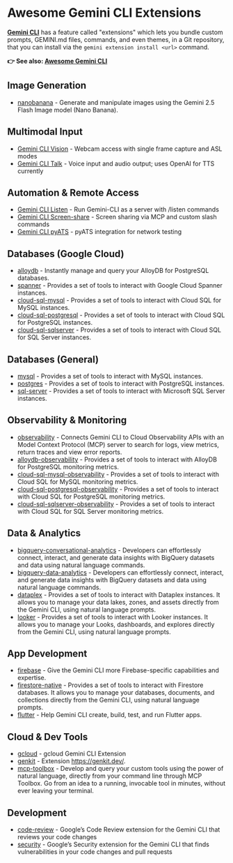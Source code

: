 # Awesome Gemini CLI Extensions

[**Gemini CLI**](https://github.com/google-gemini/gemini-cli) has a feature called "extensions" which lets you bundle custom prompts, GEMINI.md files, commands, and even themes, in a Git repository, that you can install via the `gemini extension install <url>` command.

**👉 See also: [Awesome Gemini CLI](https://github.com/Piebald-AI/awesome-gemini-cli)**

## Image Generation

- [nanobanana](https://github.com/gemini-cli-extensions/nanobanana) - Generate and manipulate images using the Gemini 2.5 Flash Image model (Nano Banana).

## Multimodal Input

- [Gemini CLI Vision](https://github.com/automateyournetwork/GeminiCLI_Vision_Extension) - Webcam access with single frame capture and ASL modes
- [Gemini CLI Talk](https://github.com/automateyournetwork/GeminiCLI_Talk_Extension) - Voice input and audio output; uses OpenAI for TTS currently

## Automation & Remote Access

- [Gemini CLI Listen](https://github.com/automateyournetwork/GeminiCLI_Listen_Extension) - Run Gemini-CLI as a server with /listen commands
- [Gemini CLI Screen-share](https://github.com/automateyournetwork/GeminiCLI_ScreenShare_Extension) - Screen sharing via MCP and custom slash commands
- [Gemini CLI pyATS](https://github.com/automateyournetwork/pyATS_GeminiCLI_Extension) - pyATS integration for network testing

## Databases (Google Cloud)

- [alloydb](https://github.com/gemini-cli-extensions/alloydb) - Instantly manage and query your AlloyDB for PostgreSQL databases.
- [spanner](https://github.com/gemini-cli-extensions/spanner) - Provides a set of tools to interact with Google Cloud Spanner instances.
- [cloud-sql-mysql](https://github.com/gemini-cli-extensions/cloud-sql-mysql) - Provides a set of tools to interact with Cloud SQL for MySQL instances.
- [cloud-sql-postgresql](https://github.com/gemini-cli-extensions/cloud-sql-postgresql) - Provides a set of tools to interact with Cloud SQL for PostgreSQL instances.
- [cloud-sql-sqlserver](https://github.com/gemini-cli-extensions/cloud-sql-sqlserver) - Provides a set of tools to interact with Cloud SQL for SQL Server instances.

## Databases (General)

- [mysql](https://github.com/gemini-cli-extensions/mysql) - Provides a set of tools to interact with MySQL instances.
- [postgres](https://github.com/gemini-cli-extensions/postgres) - Provides a set of tools to interact with PostgreSQL instances.
- [sql-server](https://github.com/gemini-cli-extensions/sql-server) - Provides a set of tools to interact with Microsoft SQL Server instances.

## Observability & Monitoring

- [observability](https://github.com/gemini-cli-extensions/observability) - Connects Gemini CLI to Cloud Observability APIs with an Model Context Protocol (MCP) server to search for logs, view metrics, return traces and view error reports.
- [alloydb-observability](https://github.com/gemini-cli-extensions/alloydb-observability) - Provides a set of tools to interact with AlloyDB for PostgreSQL monitoring metrics.
- [cloud-sql-mysql-observability](https://github.com/gemini-cli-extensions/cloud-sql-mysql-observability) - Provides a set of tools to interact with Cloud SQL for MySQL monitoring metrics.
- [cloud-sql-postgresql-observability](https://github.com/gemini-cli-extensions/cloud-sql-postgresql-observability) - Provides a set of tools to interact with Cloud SQL for PostgreSQL monitoring metrics.
- [cloud-sql-sqlserver-observability](https://github.com/gemini-cli-extensions/cloud-sql-sqlserver-observability) - Provides a set of tools to interact with Cloud SQL for SQL Server monitoring metrics.

## Data & Analytics

- [bigquery-conversational-analytics](https://github.com/gemini-cli-extensions/bigquery-conversational-analytics) - Developers can effortlessly connect, interact, and generate data insights with BigQuery datasets and data using natural language commands.
- [bigquery-data-analytics](https://github.com/gemini-cli-extensions/bigquery-data-analytics) - Developers can effortlessly connect, interact, and generate data insights with BigQuery datasets and data using natural language commands.
- [dataplex](https://github.com/gemini-cli-extensions/dataplex) - Provides a set of tools to interact with Dataplex instances. It allows you to manage your data lakes, zones, and assets directly from the Gemini CLI, using natural language prompts.
- [looker](https://github.com/gemini-cli-extensions/looker) - Provides a set of tools to interact with Looker instances. It allows you to manage your Looks, dashboards, and explores directly from the Gemini CLI, using natural language prompts.

## App Development

- [firebase](https://github.com/gemini-cli-extensions/firebase) - Give the Gemini CLI more Firebase-specific capabilities and expertise.
- [firestore-native](https://github.com/gemini-cli-extensions/firestore-native) - Provides a set of tools to interact with Firestore databases. It allows you to manage your databases, documents, and collections directly from the Gemini CLI, using natural language prompts.
- [flutter](https://github.com/gemini-cli-extensions/flutter) - Help Gemini CLI create, build, test, and run Flutter apps.

## Cloud & Dev Tools

- [gcloud](https://github.com/gemini-cli-extensions/gcloud) - gcloud Gemini CLI Extension
- [genkit](https://github.com/gemini-cli-extensions/genkit) - Extension https://genkit.dev/.
- [mcp-toolbox](https://github.com/gemini-cli-extensions/mcp-toolbox) - Develop and query your custom tools using the power of natural language, directly from your command line through MCP Toolbox. Go from an idea to a running, invocable tool in minutes, without ever leaving your terminal.

## Development

- [code-review](https://github.com/gemini-cli-extensions/code-review) - Google’s Code Review extension for the Gemini CLI that reviews your code changes
- [security](https://github.com/gemini-cli-extensions/security) - Google’s Security extension for the Gemini CLI that finds vulnerabilities in your code changes and pull requests
